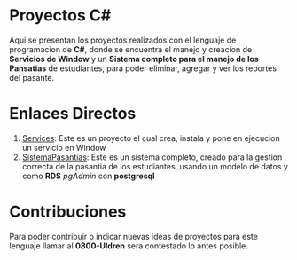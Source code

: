 # Proyectos C#

Aqui se presentan los proyectos realizados con el lenguaje de programacion de **C#**, donde se encuentra el manejo y creacion de **Servicios de Window** y un **Sistema completo para el manejo de los Pansatias** de estudiantes, para poder eliminar, agregar y ver los reportes del pasante.

# Enlaces Directos

1. [Services](Service/README.md): Este es un proyecto el cual crea, instala y pone en ejecucion un servicio en Window
2. [SistemaPasantias](SistemaGestionPasantias/README.md): Este es un sistema completo, creado para la gestion correcta de la pasantia de los estudiantes, usando un modelo de datos y como **RDS** _pgAdmin_ con **postgresql**

# Contribuciones

Para poder contribuir o indicar nuevas ideas de proyectos para este lenguaje llamar al **0800-Uldren** sera contestado lo antes posible.


